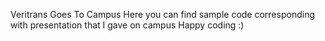 Veritrans Goes To Campus
Here you can find sample code corresponding with presentation that I gave on campus
Happy coding :)
